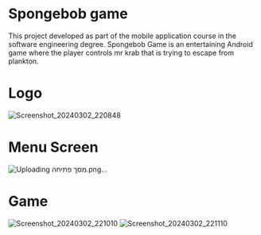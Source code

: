 # Spongebob game 

This project developed as part of the mobile application course in the software engineering degree.
Spongebob Game is an entertaining Android game where the player controls mr krab that is trying to escape from plankton. 

# Logo
![Screenshot_20240302_220848](https://github.com/YardenCherry/Collision-game-part-2/assets/155112044/a88388d1-845e-4241-819c-3566a8ffe513)

# Menu Screen
![Uploading מסך פתיחה.png…]()

# Game 

![Screenshot_20240302_221010](https://github.com/YardenCherry/Collision-game-part-2/assets/155112044/4e8909e1-f5b9-4fdb-a9d9-e3ee78211c63)
![Screenshot_20240302_221110](https://github.com/YardenCherry/Collision-game-part-2/assets/155112044/04cc747b-0ab6-4fd0-b691-50b0f2cda40a)

